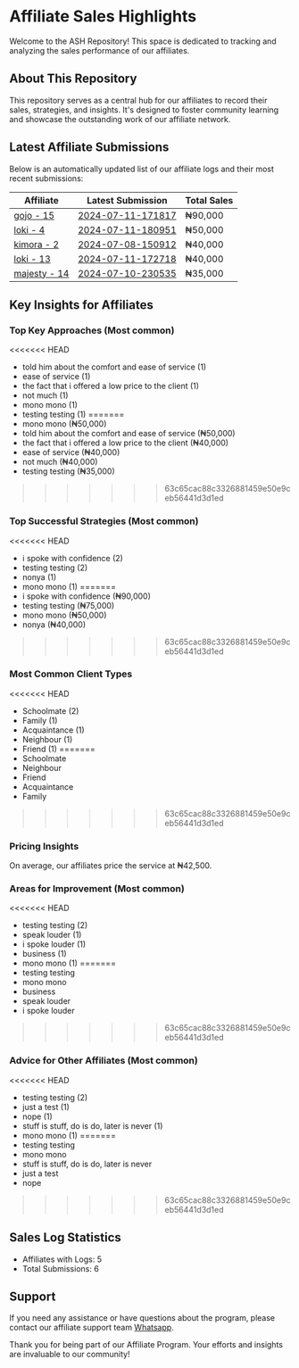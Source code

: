 # Affiliate Sales Highlights

Welcome to the ASH Repository! This space is dedicated to tracking and analyzing the sales performance of our affiliates.

## About This Repository

This repository serves as a central hub for our affiliates to record their sales, strategies, and insights. It's designed to foster community learning and showcase the outstanding work of our affiliate network.

## Latest Affiliate Submissions

Below is an automatically updated list of our affiliate logs and their most recent submissions:

<!-- AFFILIATE LIST START -->
| Affiliate | Latest Submission | Total Sales |
|-----------|--------------------|--------------|
| [gojo - 15](affiliate_logs/gojo_15) | [2024-07-11-171817](affiliate_logs/gojo_15/2024-07-11-171817_sale_submission.md) | ₦90,000 |
| [loki - 4](affiliate_logs/loki_4) | [2024-07-11-180951](affiliate_logs/loki_4/2024-07-11-180951_sale_submission.md) | ₦50,000 |
| [kimora - 2](affiliate_logs/kimora_2) | [2024-07-08-150912](affiliate_logs/kimora_2/2024-07-08-150912_sale_submission.md) | ₦40,000 |
| [loki - 13](affiliate_logs/loki_13) | [2024-07-11-172718](affiliate_logs/loki_13/2024-07-11-172718_sale_submission.md) | ₦40,000 |
| [majesty - 14](affiliate_logs/majesty_14) | [2024-07-10-230535](affiliate_logs/majesty_14/2024-07-10-230535_sale_submission.md) | ₦35,000 |

<!-- AFFILIATE LIST END -->

## Key Insights for Affiliates

### Top Key Approaches (Most common)
<!-- TOP KEY APPROACHES START -->
<<<<<<< HEAD
- told him about the comfort and ease of service (1)
- ease of service (1)
- the fact that i offered a low price to the client (1)
- not much (1)
- mono mono (1)
- testing testing (1)
=======
- mono mono (₦50,000)
- told him about the comfort and ease of service (₦50,000)
- the fact that i offered a low price to the client (₦40,000)
- ease of service (₦40,000)
- not much (₦40,000)
- testing testing (₦35,000)
>>>>>>> 63c65cac88c3326881459e50e9ceb56441d3d1ed
<!-- TOP KEY APPROACHES END -->

### Top Successful Strategies (Most common)
<!-- TOP SUCCESSFUL STRATEGIES START -->
<<<<<<< HEAD
- i spoke with confidence (2)
- testing testing (2)
- nonya (1)
- mono mono (1)
=======
- i spoke with confidence (₦90,000)
- testing testing (₦75,000)
- mono mono (₦50,000)
- nonya (₦40,000)
>>>>>>> 63c65cac88c3326881459e50e9ceb56441d3d1ed
<!-- TOP SUCCESSFUL STRATEGIES END -->

### Most Common Client Types
<!-- COMMON CLIENT TYPES START -->
<<<<<<< HEAD
- Schoolmate (2)
- Family (1)
- Acquaintance (1)
- Neighbour (1)
- Friend (1)
=======
- Schoolmate
- Neighbour
- Friend
- Acquaintance
- Family
>>>>>>> 63c65cac88c3326881459e50e9ceb56441d3d1ed
<!-- COMMON CLIENT TYPES END -->

### Pricing Insights
<!-- PRICING INSIGHTS START -->
On average, our affiliates price the service at ₦42,500.
<!-- PRICING INSIGHTS END -->

### Areas for Improvement (Most common)
<!-- AREAS FOR IMPROVEMENT START -->
<<<<<<< HEAD
- testing testing (2)
- speak louder (1)
- i spoke louder (1)
- business (1)
- mono mono (1)
=======
- testing testing
- mono mono
- business
- speak louder
- i spoke louder
>>>>>>> 63c65cac88c3326881459e50e9ceb56441d3d1ed
<!-- AREAS FOR IMPROVEMENT END -->

### Advice for Other Affiliates (Most common)
<!-- ADVICE FOR AFFILIATES START -->
<<<<<<< HEAD
- testing testing (2)
- just a test (1)
- nope (1)
- stuff is stuff, do is do, later is never (1)
- mono mono (1)
=======
- testing testing
- mono mono
- stuff is stuff, do is do, later is never
- just a test
- nope
>>>>>>> 63c65cac88c3326881459e50e9ceb56441d3d1ed
<!-- ADVICE FOR AFFILIATES END -->

## Sales Log Statistics
<!-- PROGRAM STATS START -->
- Affiliates with Logs: 5
- Total Submissions: 6
<!-- PROGRAM STATS END -->

## Support
If you need any assistance or have questions about the program, please contact our affiliate support team [Whatsapp](https://wa.me/message/3IE3FXO3INXHM1).

Thank you for being part of our Affiliate Program. Your efforts and insights are invaluable to our community!